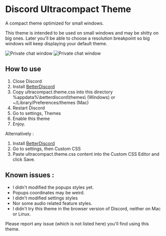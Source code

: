 # Discord Ultracompact Theme
A compact theme optimized for small windows.

This theme is intended to be used on small windows and may be shitty on big ones.
Later you'll be able to choose a resolution breakpoint so big windows will keep displaying your default theme.

![Private chat window](https://cdn.discordapp.com/attachments/201287475254132737/315605202126503938/unknown.png)
![Private chat window](https://cdn.discordapp.com/attachments/201287475254132737/315605335215964160/unknown.png)

## How to use
1. Close Discord
2. Install [BetterDiscord](https://betterdiscord.net/home/)
3. Copy ultracompact.theme.css into this directory %appdata%\betterdiscord\themes\ (Windows) or ~/Library/Preferences/themes (Mac)
4. Restart Discord
4. Go to settings, Themes
5. Enable this theme
6. Enjoy.

Alternatively :
1. Install [BetterDiscord](https://betterdiscord.net/home/)
2. Go to settings, then Custom CSS
3. Paste ultracompact.theme.css content into the Custom CSS Editor and click Save.

## Known issues :
* I didn't modified the popups styles yet.
* Popups coordinates may be weird.
* I didn't modified settings styles
* Nor some audio related feature styles.
* I didn't try this theme in the browser version of Discord, neither on Mac or Linux.

Please report any issue (which is not listed here) you'll find using this theme.


